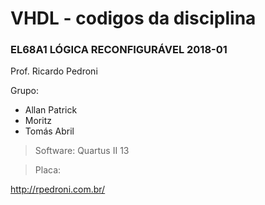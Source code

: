 # VHDL - codigos da disciplina 

### EL68A1 LÓGICA RECONFIGURÁVEL 2018-01

Prof. Ricardo Pedroni

Grupo:
- Allan Patrick
- Moritz
- Tomás Abril

>Software: Quartus II 13

>Placa: 

<http://rpedroni.com.br/>

